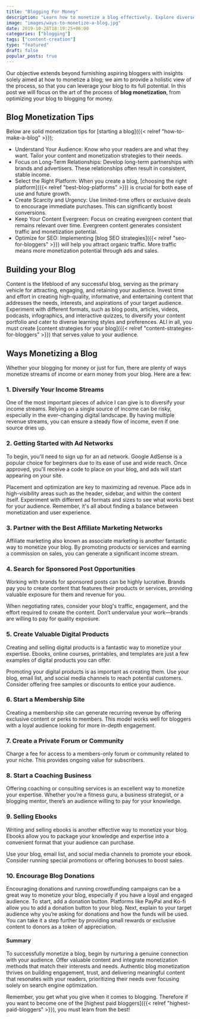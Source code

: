 ```yaml
---
title: "Blogging For Money"
description: "Learn how to monetize a blog effectively. Explore diverse revenue streams to boost your profits."
image: "images/ways-to-monetize-a-blog.jpg"
date: 2019-10-28T18:19:25+06:00
categories: ["blogging"]
tags: ["content-creation"]
type: "featured"
draft: false
popular_posts: true
---
```


Our objective extends beyond furnishing aspiring bloggers with insights solely aimed at how to monetize a blog; we aim to provide a holistic view of the process, so that you can leverage your blog to its full potential. In this post we will focus on the art of the process of **blog monetization**, from optimizing your blog to blogging for money.

## Blog Monetization Tips

Below are solid monetization tips for [starting a blog]({{< relref "how-to-make-a-blog" >}});

- Understand Your Audience: Know who your readers are and what they want. Tailor your content and monetization strategies to their needs.
- Focus on Long-Term Relationships: Develop long-term partnerships with brands and advertisers. These relationships often result in consistent, stable income.
- Select the Right Platform: When you create a blog, [choosing the right platform]({{< relref "best-blog-platforms" >}}) is crucial for both ease of use and future growth.
- Create Scarcity and Urgency: Use limited-time offers or exclusive deals to encourage immediate purchases. This can significantly boost conversions.
- Keep Your Content Evergreen: Focus on creating evergreen content that remains relevant over time. Evergreen content generates consistent traffic and monetization potential.
- Optimize for SEO: Implementing [blog SEO strategies]({{< relref "seo-for-bloggers" >}}) will help you attract organic traffic. More traffic means more monetization potential through ads and sales.

## Building your Blog

Content is the lifeblood of any successful blog, serving as the primary vehicle for attracting, engaging, and retaining your audience. Invest time and effort in creating high-quality, informative, and entertaining content that addresses the needs, interests, and aspirations of your target audience. Experiment with different formats, such as blog posts, articles, videos, podcasts, infographics, and interactive quizzes, to diversify your content portfolio and cater to diverse learning styles and preferences. ALl in all, you must create [content strategies for your blog]({{< relref "content-strategies-for-bloggers" >}}) that serves value to your audience.

## Ways Monetizing a Blog

Whether your blogging for money or just for fun, there are plenty of ways monetize streams of income or earn money from your blog. Here are a few:

### 1. Diversify Your Income Streams

One of the most important pieces of advice I can give is to diversify your income streams. Relying on a single source of income can be risky, especially in the ever-changing digital landscape. By having multiple revenue streams, you can ensure a steady flow of income, even if one source dries up.

### 2. Getting Started with Ad Networks

To begin, you'll need to sign up for an ad network. Google AdSense is a popular choice for beginners due to its ease of use and wide reach. Once approved, you'll receive a code to place on your blog, and ads will start appearing on your site.

Placement and optimization are key to maximizing ad revenue. Place ads in high-visibility areas such as the header, sidebar, and within the content itself. Experiment with different ad formats and sizes to see what works best for your audience. Remember, it's all about finding a balance between monetization and user experience.

### 3. Partner with the Best Affiliate Marketing Networks

Affiliate marketing also known as associate marketing is another fantastic way to monetize your blog. By promoting products or services and earning a commission on sales, you can generate a significant income stream.

### 4. Search for Sponsored Post Opportunities

Working with brands for sponsored posts can be highly lucrative. Brands pay you to create content that features their products or services, providing valuable exposure for them and revenue for you.

When negotiating rates, consider your blog's traffic, engagement, and the effort required to create the content. Don’t undervalue your work—brands are willing to pay for quality exposure.

### 5. Create Valuable Digital Products

Creating and selling digital products is a fantastic way to monetize your expertise. Ebooks, online courses, printables, and templates are just a few examples of digital products you can offer.

Promoting your digital products is as important as creating them. Use your blog, email list, and social media channels to reach potential customers. Consider offering free samples or discounts to entice your audience.

### 6. Start a Membership Site

Creating a membership site can generate recurring revenue by offering exclusive content or perks to members. This model works well for bloggers with a loyal audience looking for more in-depth engagement.

### 7. Create a Private Forum or Community

Charge a fee for access to a members-only forum or community related to your niche. This provides ongoing value for subscribers.

### 8. Start a Coaching Business

Offering coaching or consulting services is an excellent way to monetize your expertise. Whether you’re a fitness guru, a business strategist, or a blogging mentor, there’s an audience willing to pay for your knowledge.

### 9. Selling Ebooks

Writing and selling ebooks is another effective way to monetize your blog. Ebooks allow you to package your knowledge and expertise into a convenient format that your audience can purchase.

Use your blog, email list, and social media channels to promote your ebook. Consider running special promotions or offering bonuses to boost sales.

### 10. Encourage Blog Donations

Encouraging donations and running crowdfunding campaigns can be a great way to monetize your blog, especially if you have a loyal and engaged audience. To start, add a donation button. Platforms like PayPal and Ko-fi allow you to add a donation button to your blog. Next, explain to your target audience why you’re asking for donations and how the funds will be used. You can take it a step further by providing small rewards or exclusive content to donors as a token of appreciation.

#### Summary

To successfully monetize a blog, begin by nurturing a genuine connection with your audience. Offer valuable content and integrate monetization methods that match their interests and needs. Authentic blog monetization thrives on building engagement, trust, and delivering meaningful content that resonates with your readers, prioritizing their needs over focusing solely on search engine optimization.

Remember, you get what you give when it comes to blogging. Therefore if you want to become one of the [highest paid bloggers]({{< relref "highest-paid-bloggers" >}}), you must learn from the best!